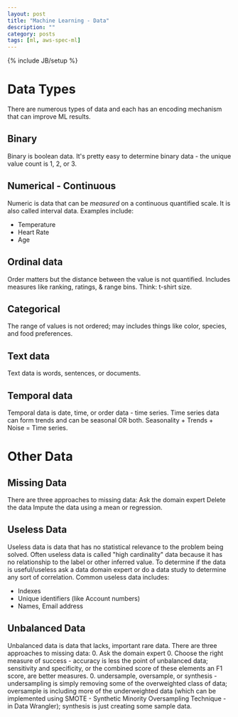 ```yaml
---
layout: post
title: "Machine Learning - Data"
description: ""
category: posts
tags: [ml, aws-spec-ml]
---
```

{% include JB/setup %}

# Data Types
There are numerous types of data and each has an encoding mechanism that can improve ML results. 

## Binary
Binary is boolean data. It's pretty easy to determine binary data - the unique value count is 1, 2, or 3.

## Numerical - Continuous
Numeric is data that can be *measured* on a continuous quantified scale. It is also called interval data. Examples include: 
* Temperature
* Heart Rate
* Age

## Ordinal data
Order matters but the distance between the value is not quantified. Includes measures like ranking, ratings, &amp; range bins. Think: t-shirt size.

## Categorical
The range of values is not ordered; may includes things like color, species, and food preferences.

## Text data
Text data is words, sentences, or documents.

## Temporal data
Temporal data is date, time, or order data - time series. Time series data can form trends and can be seasonal OR both. Seasonality + Trends + Noise = Time series.

# Other Data
## Missing Data
There are three approaches to missing data:
Ask the domain expert
Delete the data
Impute the data using a mean or regression.

## Useless Data
Useless data is data that has no statistical relevance to the problem being solved. Often useless data is called "high cardinality" data because it has no relationship to the label or other inferred value. To determine if the data is useful/useless ask a data domain expert or do a data study to determine any sort of correlation. Common useless data includes:
* Indexes 
* Unique identifiers (like Account numbers)
* Names, Email address

## Unbalanced Data
Unbalanced data is data that lacks, important rare data.
There are three approaches to missing data:
0. Ask the domain expert
0. Choose the right measure of success - accuracy is less the point of unbalanced data; sensitivity and specificity, or the combined score of these elements an F1 score, are better measures.
0. undersample, oversample, or synthesis - undersampling is simply removing some of the overweighted class of data; oversample is including more of the underweighted data (which can be implemented using SMOTE - Synthetic Minority Oversampling Technique - in Data Wrangler); synthesis is just creating some sample data. 

